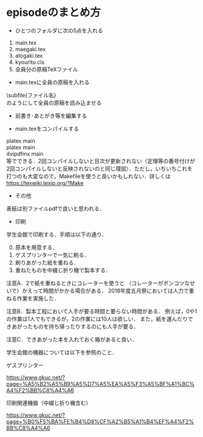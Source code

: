 ﻿# episodeのまとめ方

- ひとつのフォルダに次の5点を入れる

1. main.tex
2. maegaki.tex
3. atogaki.tex
4. kyouritu.cls
5. 全員分の原稿TeXファイル

- main.texに全員の原稿を入れる

\subfile{ファイル名}  
のようにして全員の原稿を読み込ませる

- 前書き･あとがき等を編集する

- main.texをコンパイルする

platex main  
platex main  
dvipdfmx main  
等でできる．2回コンパイルしないと目次が更新されない（定理等の番号付けが2回コンパイルしないと反映されないのと同じ理屈）．ただし，いちいちこれを打つのも大変なので，Makefileを使うと良いかもしれない．詳しくは
https://texwiki.texjp.org/?Make

- その他

表紙は別ファイルpdfで良いと思われる．

- 印刷

学生会館で印刷する．手順は以下の通り．

0. 原本を用意する．
1. ゲスプリンターで一気に刷る．
2. 刷りあがった紙を重ねる．
3. 重ねたものを中綴じ折り機で製本する．

注意A．2で紙を重ねるときにコレーターを使うと
（コレーターがポンコツなせいで）かえって時間がかかる場合がある．
2018年度五月祭においては人力で重ねる作業を実施した．

注意B．製本工程において人手が要る時間と要らない時間がある．
例えば，0や1の作業は1人でもできるが，2の作業には10人は欲しい．
また，紙を運んだりできあがったものを持ち帰ったりするのにも人手が要る．

注意C．できあがった本を入れておく箱があると良い．

学生会館の機器については以下を参照のこと．

ゲスプリンター

https://www.gkuc.net/?page=%A5%B2%A5%B9%A5%D7%A5%EA%A5%F3%A5%BF%A1%BC%A4%F2%BB%C8%A4%A6

印刷関連機器（中綴じ折り機含む）

https://www.gkuc.net/?page=%B0%F5%BA%FE%B4%D8%CF%A2%B5%A1%B4%EF%A4%F2%BB%C8%A4%A6